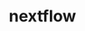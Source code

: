 ---
title: "nextflow"
layout: cache
categories: [package, develop]
meta: {"versions": ["24.10.3"], "compilers": ["gcc@=7.3.1"], "oss": ["amzn2"], "platforms": ["linux"], "targets": ["aarch64", "x86_64_v3"], "stacks": ["aws-isc", "aws-isc-aarch64", "root"], "num_specs": 4, "num_specs_by_stack": {"aws-isc-aarch64": 2, "root": 4, "aws-isc": 2}}
spec_details: [{"hash": "qa2o53a23orwkf3t2bgz4fkooqlyy2kx", "compiler": "gcc@=7.3.1", "versions": ["24.10.3"], "os": "amzn2", "platform": "linux", "target": "aarch64", "variants": ["build_system=generic"], "stacks": ["aws-isc-aarch64", "root"], "size": "-", "tarball": "https://binaries.spack.io/develop/build_cache/linux-amzn2-aarch64/gcc-7.3.1/nextflow-24.10.3/linux-amzn2-aarch64-gcc-7.3.1-nextflow-24.10.3-qa2o53a23orwkf3t2bgz4fkooqlyy2kx.spack"}, {"hash": "yrvh4tjubfe6no5u77neq3a43cofwgn5", "compiler": "gcc@=7.3.1", "versions": ["24.10.3"], "os": "amzn2", "platform": "linux", "target": "aarch64", "variants": ["build_system=generic"], "stacks": ["aws-isc-aarch64", "root"], "size": "-", "tarball": "https://binaries.spack.io/develop/build_cache/linux-amzn2-aarch64/gcc-7.3.1/nextflow-24.10.3/linux-amzn2-aarch64-gcc-7.3.1-nextflow-24.10.3-yrvh4tjubfe6no5u77neq3a43cofwgn5.spack"}, {"hash": "b6c7mtbvhsgvxq3c7hqjwlbzgabterlx", "compiler": "gcc@=7.3.1", "versions": ["24.10.3"], "os": "amzn2", "platform": "linux", "target": "x86_64_v3", "variants": ["build_system=generic"], "stacks": ["root", "aws-isc"], "size": "-", "tarball": "https://binaries.spack.io/develop/build_cache/linux-amzn2-x86_64_v3/gcc-7.3.1/nextflow-24.10.3/linux-amzn2-x86_64_v3-gcc-7.3.1-nextflow-24.10.3-b6c7mtbvhsgvxq3c7hqjwlbzgabterlx.spack"}, {"hash": "xfre2omm2fvq62evdfxhdd54ncokkdix", "compiler": "gcc@=7.3.1", "versions": ["24.10.3"], "os": "amzn2", "platform": "linux", "target": "x86_64_v3", "variants": ["build_system=generic"], "stacks": ["root", "aws-isc"], "size": "-", "tarball": "https://binaries.spack.io/develop/build_cache/linux-amzn2-x86_64_v3/gcc-7.3.1/nextflow-24.10.3/linux-amzn2-x86_64_v3-gcc-7.3.1-nextflow-24.10.3-xfre2omm2fvq62evdfxhdd54ncokkdix.spack"}]
---